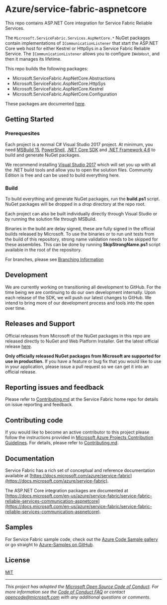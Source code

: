 # Azure/service-fabric-aspnetcore

This repo contains ASP.NET Core integration for Service Fabric Reliable Services.

The `Microsoft.ServiceFabric.Services.AspNetCore.*` NuGet packages contain implementations of `ICommunicationListener` that start the ASP.NET Core web host for either Kestrel or HttpSys in a Service Fabric Reliable Service. The `ICommunicationListener` allows you to configure `IWebHost`, and then it manages its lifetime.

This repo builds the following packages:
-	Microsoft.ServiceFabric.AspNetCore.Abstractions
-	Microsoft.ServiceFabric.AspNetCore.HttpSys
-	Microsoft.ServiceFabric.AspNetCore.Kestrel
-   Microsoft.ServiceFabric.AspNetCore.Configuration

These packages are documented [here](https://docs.microsoft.com/en-us/azure/service-fabric/service-fabric-reliable-services-communication-aspnetcore).

## Getting Started

### Prerequesites
Each project is a normal C# Visual Studio 2017 project. At minimum, you need [MSBuild 15](https://docs.microsoft.com/en-us/visualstudio/msbuild/what-s-new-in-msbuild-15-0), [PowerShell](https://msdn.microsoft.com/powershell/mt173057.aspx), [.NET Core SDK](https://www.microsoft.com/net/download/windows) and [.NET Framework 4.6](https://www.microsoft.com/en-US/download/details.aspx?id=48130) to build and generate NuGet packages.

We recommend installing [Visual Studio 2017](https://www.visualstudio.com/vs/) which will set you up with all the .NET build tools and allow you to open the solution files. Community Edition is free and can be used to build everything here.

### Build
To build everything and generate NuGet packages, run the **build.ps1** script. NuGet packages will be dropped in a *drop* directory at the repo root.

Each project can also be built individually directly through Visual Studio or by running the solution file through MSBuild.

Binaries in the build are delay signed, these are fully signed in the official builds released by Microsoft. To use the binaries or to run unit tests from the build of this repository, strong name validation needs to be skipped for these assemblies. This can be done by running **SkipStrongName.ps1** script available in the root of the repository.

For branches, please see [Branching Information](CONTRIBUTING.md#BranchingInformation)

## Development
We are currently working on transitioning all development to GitHub. For the time being we are continuing to do our own development internally. Upon each release of the SDK, we will push our latest changes to GitHub. We intend to bring more of our development process and tools into the open over time.

## Releases and Support
Official releases from Microsoft of the NuGet packages in this repo are released directly to NuGet and Web Platform Installer. Get the latest official release [here](http://www.microsoft.com/web/handlers/webpi.ashx?command=getinstallerredirect&appid=MicrosoftAzure-ServiceFabric-VS2015).

**Only officially released NuGet packages from Microsoft are supported for use in production.** If you have a feature or bug fix that you would like to use in your application, please issue a pull request so we can get it into an official release.

## Reporting issues and feedback
Please refer to [Contributing.md](https://github.com/Microsoft/service-fabric/blob/master/CONTRIBUTING.md) at the Service Fabric home repo for details on issue reporting and feedback.

## Contributing code
If you would like to become an active contributor to this project please
follow the instructions provided in [Microsoft Azure Projects Contribution Guidelines](http://azure.github.io/guidelines.html). For details, please refer to [Contributing.md](CONTRIBUTING.md).

## Documentation
Service Fabric has a rich set of conceptual and reference documentation available at [https://docs.microsoft.com/azure/service-fabric](https://docs.microsoft.com/azure/service-fabric).

The ASP.NET Core integration packages are documented at [https://docs.microsoft.com/en-us/azure/service-fabric/service-fabric-reliable-services-communication-aspnetcore](https://docs.microsoft.com/en-us/azure/service-fabric/service-fabric-reliable-services-communication-aspnetcore).

## Samples
For Service Fabric sample code, check out the [Azure Code Sample gallery](https://azure.microsoft.com/en-us/resources/samples/?service=service-fabric) or go straight to [Azure-Samples on GitHub](https://github.com/Azure-Samples?q=service-fabric).

## License
[MIT](License.txt)

---
*This project has adopted the [Microsoft Open Source Code of Conduct](https://opensource.microsoft.com/codeofconduct/). For more information see the [Code of Conduct FAQ](https://opensource.microsoft.com/codeofconduct/faq/) or contact [opencode@microsoft.com](mailto:opencode@microsoft.com) with any additional questions or comments.*

